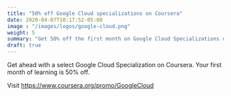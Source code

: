 ```yaml
---
title: "50% off Google Cloud specializations on Coursera"
date: 2020-04-07T10:17:52-05:00
image : "/images/logos/google-cloud.png"
weight: 5
summary: "Get 50% off the first month on Google Cloud Specializations on Coursera."
draft: true
---
```


Get ahead with a select Google Cloud Specialization on Coursera. Your first month of learning is 50% off.

Visit https://www.coursera.org/promo/GoogleCloud
